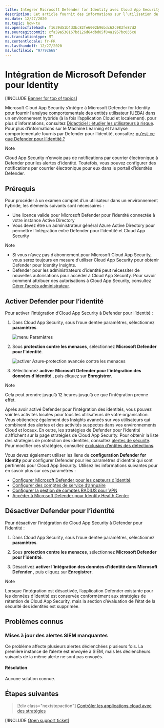 ```yaml
---
title: Intégrer Microsoft Defender for Identity avec Cloud App Security
description: Cet article fournit des informations sur l’utilisation de Microsoft Defender pour Identity Insights dans Cloud App Security pour la détection hybride des risques.
ms.date: 12/27/2020
ms.topic: how-to
ms.openlocfilehash: f1639d51b4d3bc82fe6002b96bdc62c983fe87d2
ms.sourcegitcommit: cfa59a538167bd126d64dbd05f04a1957bc035c8
ms.translationtype: MT
ms.contentlocale: fr-FR
ms.lasthandoff: 12/27/2020
ms.locfileid: "97792668"
---
```

# <a name="microsoft-defender-for-identity-integration"></a>Intégration de Microsoft Defender pour Identity

[!INCLUDE [Banner for top of topics](includes/banner.md)]

Microsoft Cloud App Security s’intègre à Microsoft Defender for Identity pour fournir l’analyse comportementale des entités utilisateur (UEBA) dans un environnement hybride (à la fois l’application Cloud et localement). pour plus d’informations, consultez [Didacticiel : étudier les utilisateurs à risque](tutorial-ueba.md). Pour plus d’informations sur le Machine Learning et l’analyse comportementale fournis par Defender pour l’identité, consultez [qu’est-ce que Defender pour l’identité ?](/defender-for-identity/what-is)

> [!NOTE]
> Cloud App Security n’envoie pas de notifications par courrier électronique à Defender pour les alertes d’identité. Toutefois, vous pouvez configurer des notifications par courrier électronique pour eux dans le portail d’identités Defender.

## <a name="prerequisites"></a>Prérequis

Pour procéder à un examen complet d’un utilisateur dans un environnement hybride, les éléments suivants sont nécessaires :

- Une licence valide pour Microsoft Defender pour l’identité connectée à votre instance Active Directory
- Vous devez être un administrateur général Azure Active Directory pour permettre l’intégration entre Defender pour l’identité et Cloud App Security

> [!NOTE]
>
> - Si vous n’avez pas d’abonnement pour Microsoft Cloud App Security, vous serez toujours en mesure d’utiliser Cloud App Security pour obtenir Defender pour Identity Insights.
> - Defender pour les administrateurs d’identité peut nécessiter de nouvelles autorisations pour accéder à Cloud App Security. Pour savoir comment attribuer des autorisations à Cloud App Security, consultez [Gérer l’accès administrateur](manage-admins.md).

## <a name="enable-defender-for-identity"></a>Activer Defender pour l’identité

Pour activer l’intégration d’Cloud App Security à Defender pour l’identité :

1. Dans Cloud App Security, sous l’roue dentée paramètres, sélectionnez **paramètres**.

    ![menu Paramètres](media/azip-system-settings.png)

1. Sous **protection contre les menaces**, sélectionnez **Microsoft Defender pour l’identité**.

    ![activer Azure-protection avancée contre les menaces](media/mdi-integration.png)

1. Sélectionnez **activer Microsoft Defender pour l’intégration des données d’identité** , puis cliquez sur **Enregistrer**.

> [!NOTE]
> Cela peut prendre jusqu’à 12 heures jusqu’à ce que l’intégration prenne effet.

Après avoir activé Defender pour l’intégration des identités, vous pouvez voir les activités locales pour tous les utilisateurs de votre organisation. Vous obtiendrez également des Insights avancés sur vos utilisateurs qui combinent des alertes et des activités suspectes dans vos environnements Cloud et locaux. En outre, les stratégies de Defender pour l’identité s’affichent sur la page stratégies de Cloud App Security. Pour obtenir la liste des stratégies de protection des identités, consultez [alertes de sécurité](/defender-for-identity/suspicious-activity-guide). Pour modifier ces stratégies, consultez [exclusion d’entités des détections](/defender-for-identity/excluding-entities-from-detections).

Vous devez également utiliser les liens de **configuration Defender for Identity** pour configurer Defender pour les paramètres d’identité qui sont pertinents pour Cloud App Security. Utilisez les informations suivantes pour en savoir plus sur ces paramètres :

- [Configurer Microsoft Defender pour les capteurs d’identité](/defender-for-identity/install-step5)
- [Configurer des comptes de service d’annuaire](/defender-for-identity/install-step2)
- [Configurer la gestion de comptes RADIUS pour VPN](/defender-for-identity/install-step6-vpn)
- [Accéder à Microsoft Defender pour Identity Health Center](/defender-for-identity/health-center)

## <a name="disable-defender-for-identity"></a>Désactiver Defender pour l’identité

Pour désactiver l’intégration de Cloud App Security à Defender pour l’identité :

1. Dans Cloud App Security, sous l’roue dentée paramètres, sélectionnez **paramètres**.

1. Sous **protection contre les menaces**, sélectionnez **Microsoft Defender pour l’identité**.

1. Désactivez **activer l’intégration des données d’identité dans Microsoft Defender** , puis cliquez sur **Enregistrer**.

> [!NOTE]
> Lorsque l’intégration est désactivée, l’application Defender existante pour les données d’identité est conservée conformément aux stratégies de rétention de Cloud App Security, mais la section d’évaluation de l’état de la sécurité des identités est supprimée.

## <a name="known-issues"></a>Problèmes connus

### <a name="missing-siem-alert-updates"></a>Mises à jour des alertes SIEM manquantes

Ce problème affecte plusieurs alertes déclenchées plusieurs fois. La première instance de l’alerte est envoyée à SIEM, mais les déclencheurs suivants de la même alerte ne sont pas envoyés.

#### <a name="resolution"></a>Résolution

Aucune solution connue.

## <a name="next-steps"></a>Étapes suivantes

> [!div class="nextstepaction"]
> [Contrôler les applications cloud avec des stratégies](control-cloud-apps-with-policies.md)

[!INCLUDE [Open support ticket](includes/support.md)]